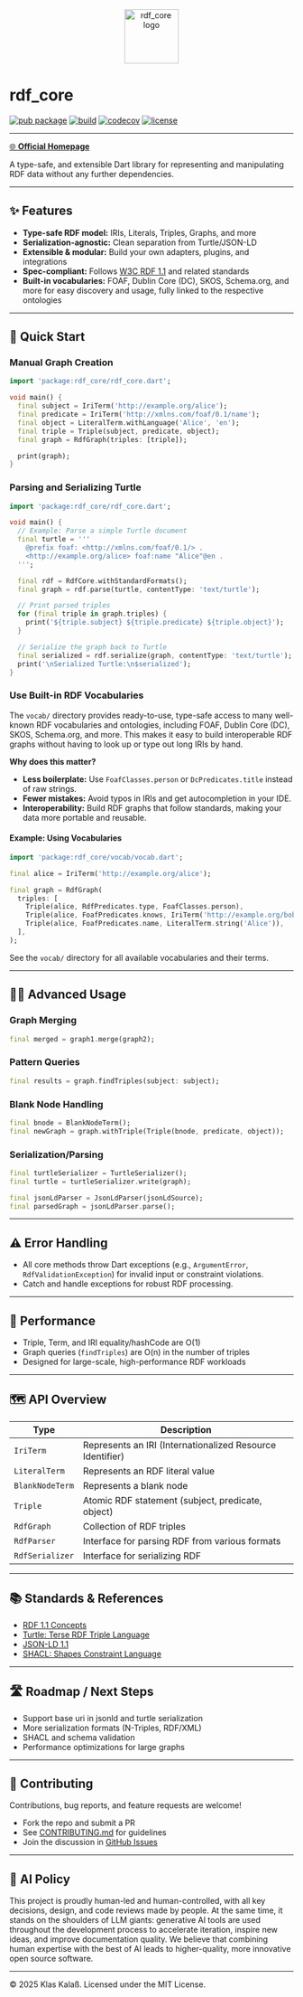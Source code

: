 <div align="center">
  <img src="https://kkalass.github.io/rdf_core/logo.svg" alt="rdf_core logo" width="96" height="96"/>
</div>

# rdf_core

[![pub package](https://img.shields.io/pub/v/rdf_core.svg)](https://pub.dev/packages/rdf_core)
[![build](https://github.com/kkalass/rdf_core/actions/workflows/ci.yml/badge.svg)](https://github.com/kkalass/rdf_core/actions)
[![codecov](https://codecov.io/gh/kkalass/rdf_core/branch/main/graph/badge.svg)](https://codecov.io/gh/kkalass/rdf_core)
[![license](https://img.shields.io/github/license/kkalass/rdf_core.svg)](https://github.com/kkalass/rdf_core/blob/main/LICENSE)

---

[🌐 **Official Homepage**](https://kkalass.github.io/rdf_core/)

A type-safe, and extensible Dart library for representing and manipulating RDF data without any further dependencies.

---

## ✨ Features

- **Type-safe RDF model:** IRIs, Literals, Triples, Graphs, and more
- **Serialization-agnostic:** Clean separation from Turtle/JSON-LD
- **Extensible & modular:** Build your own adapters, plugins, and integrations
- **Spec-compliant:** Follows [W3C RDF 1.1](https://www.w3.org/TR/rdf11-concepts/) and related standards
- **Built-in vocabularies:** FOAF, Dublin Core (DC), SKOS, Schema.org, and more for easy discovery and usage, fully linked to the respective ontologies

---

## 🚀 Quick Start

### Manual Graph Creation

```dart
import 'package:rdf_core/rdf_core.dart';

void main() {
  final subject = IriTerm('http://example.org/alice');
  final predicate = IriTerm('http://xmlns.com/foaf/0.1/name');
  final object = LiteralTerm.withLanguage('Alice', 'en');
  final triple = Triple(subject, predicate, object);
  final graph = RdfGraph(triples: [triple]);

  print(graph);
}
```

### Parsing and Serializing Turtle

```dart
import 'package:rdf_core/rdf_core.dart';

void main() {
  // Example: Parse a simple Turtle document
  final turtle = '''
    @prefix foaf: <http://xmlns.com/foaf/0.1/> .
    <http://example.org/alice> foaf:name "Alice"@en .
  ''';

  final rdf = RdfCore.withStandardFormats();
  final graph = rdf.parse(turtle, contentType: 'text/turtle');

  // Print parsed triples
  for (final triple in graph.triples) {
    print('${triple.subject} ${triple.predicate} ${triple.object}');
  }

  // Serialize the graph back to Turtle
  final serialized = rdf.serialize(graph, contentType: 'text/turtle');
  print('\nSerialized Turtle:\n$serialized');
}
```

### Use Built-in RDF Vocabularies

The `vocab/` directory provides ready-to-use, type-safe access to many well-known RDF vocabularies and ontologies, including FOAF, Dublin Core (DC), SKOS, Schema.org, and more. This makes it easy to build interoperable RDF graphs without having to look up or type out long IRIs by hand.

**Why does this matter?**

- **Less boilerplate:** Use `FoafClasses.person` or `DcPredicates.title` instead of raw strings.
- **Fewer mistakes:** Avoid typos in IRIs and get autocompletion in your IDE.
- **Interoperability:** Build RDF graphs that follow standards, making your data more portable and reusable.

#### Example: Using Vocabularies

```dart
import 'package:rdf_core/vocab/vocab.dart';

final alice = IriTerm('http://example.org/alice');

final graph = RdfGraph(
  triples: [
    Triple(alice, RdfPredicates.type, FoafClasses.person),
    Triple(alice, FoafPredicates.knows, IriTerm('http://example.org/bob')),
    Triple(alice, FoafPredicates.name, LiteralTerm.string('Alice')),
  ],
);
```

See the `vocab/` directory for all available vocabularies and their terms.

---

## 🧑‍💻 Advanced Usage

### Graph Merging

```dart
final merged = graph1.merge(graph2);
```

### Pattern Queries

```dart
final results = graph.findTriples(subject: subject);
```

### Blank Node Handling

```dart
final bnode = BlankNodeTerm();
final newGraph = graph.withTriple(Triple(bnode, predicate, object));
```

### Serialization/Parsing

```dart
final turtleSerializer = TurtleSerializer();
final turtle = turtleSerializer.write(graph);

final jsonLdParser = JsonLdParser(jsonLdSource);
final parsedGraph = jsonLdParser.parse();
```

---

## ⚠️ Error Handling

- All core methods throw Dart exceptions (e.g., `ArgumentError`, `RdfValidationException`) for invalid input or constraint violations.
- Catch and handle exceptions for robust RDF processing.

---

## 🚦 Performance

- Triple, Term, and IRI equality/hashCode are O(1)
- Graph queries (`findTriples`) are O(n) in the number of triples
- Designed for large-scale, high-performance RDF workloads

---

## 🗺️ API Overview

| Type           | Description                                   |
|----------------|-----------------------------------------------|
| `IriTerm`      | Represents an IRI (Internationalized Resource Identifier) |
| `LiteralTerm`  | Represents an RDF literal value               |
| `BlankNodeTerm`| Represents a blank node                       |
| `Triple`       | Atomic RDF statement (subject, predicate, object) |
| `RdfGraph`     | Collection of RDF triples                     |
| `RdfParser`    | Interface for parsing RDF from various formats |
| `RdfSerializer`| Interface for serializing RDF                 |

---

## 📚 Standards & References

- [RDF 1.1 Concepts](https://www.w3.org/TR/rdf11-concepts/)
- [Turtle: Terse RDF Triple Language](https://www.w3.org/TR/turtle/)
- [JSON-LD 1.1](https://www.w3.org/TR/json-ld11/)
- [SHACL: Shapes Constraint Language](https://www.w3.org/TR/shacl/)

---

## 🛣️ Roadmap / Next Steps

- Support base uri in jsonld and turtle serialization
- More serialization formats (N-Triples, RDF/XML)
- SHACL and schema validation
- Performance optimizations for large graphs

---

## 🤝 Contributing

Contributions, bug reports, and feature requests are welcome!

- Fork the repo and submit a PR
- See [CONTRIBUTING.md](CONTRIBUTING.md) for guidelines
- Join the discussion in [GitHub Issues](https://github.com/kkalass/rdf_core/issues)

---

## 🤖 AI Policy

This project is proudly human-led and human-controlled, with all key decisions, design, and code reviews made by people. At the same time, it stands on the shoulders of LLM giants: generative AI tools are used throughout the development process to accelerate iteration, inspire new ideas, and improve documentation quality. We believe that combining human expertise with the best of AI leads to higher-quality, more innovative open source software.

---

© 2025 Klas Kalaß. Licensed under the MIT License.
